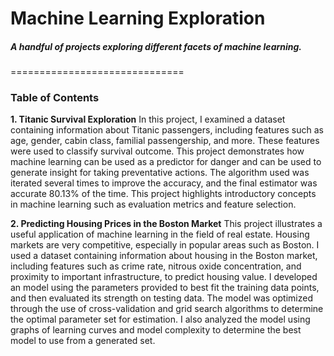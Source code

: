 # Machine Learning Exploration
##### A handful of projects exploring different facets of machine learning.
==============================

### **Table of Contents**

**1. Titanic Survival Exploration**
In this project, I examined a dataset containing information about Titanic passengers, including features such as age, gender, cabin class, familial passengership, and more. These features were used to classify survival outcome. This project demonstrates how machine learning can be used as a predictor for danger and can be used to generate insight for taking preventative actions. The algorithm used was iterated several times to improve the accuracy, and the final estimator was accurate 80.13% of the time. This project highlights introductory concepts in machine learning such as evaluation metrics and feature selection.

**2. Predicting Housing Prices in the Boston Market**
This project illustrates a useful application of machine learning in the field of real estate. Housing markets are very competitive, especially in popular areas such as Boston. I used a dataset containing information about housing in the Boston market, including features such as crime rate, nitrous oxide concentration, and proximity to important infrastructure, to predict housing value. I developed an model using the parameters provided to best fit the training data points, and then evaluated its strength on testing data. The model was optimized through the use of cross-validation and grid search algorithms to determine the optimal parameter set for estimation. I also analyzed the model using graphs of learning curves and model complexity to determine the best model to use from a generated set.

